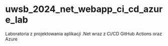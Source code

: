 # uwsb_2024_net_webapp_ci_cd_azure_lab
Laboratoria z projektowania aplikacji .Net wraz z Ci/CD GitHub Actions oraz Azure
